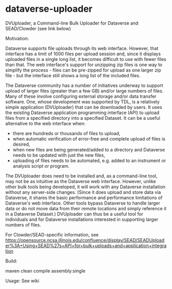 # dataverse-uploader

DVUploader, a Command-line Bulk Uploader for Dataverse and SEAD/Clowder (see link below)

Motivation:

Dataverse supports file uploads through its web interface. However, that interface has a limit of 1000 files per upload session and, since it displays uploaded files in a single long list, it becomes difficult to use with fewer files than that. The web interface's support for unzipping zip files is one way to simplify the process - files can be pre-zipped for upload as one larger zip file - but the interface still shows a long list of the included files. 

The Dataverse community has a number of initiatives underway to support upload of larger files (greater than a few GB) and/or large numbers of files. Many of these involve configuring external storage and/or data transfer software. One, whose development was supported by TDL, is a relatively simple application (DVUploader) that can be downloaded by users. It uses the existing Dataverse application programming interface (API) to upload files from a specified directory into a specified Dataset. It can be a useful alternative to the web interface when:

  * there are hundreds or thousands of files to upload,
  * when automatic verification of error-free and complete upload of files is desired,
  * when new files are being generated/added to a directory and Dataverse needs to be updated with just the new files,
  * uploading of files needs to be automated, e.g. added to an instrument or analysis script or program.

The DVUploader does need to be installed and, as a command-line tool, may not be as intuitive as the Dataverse web interface. However, unlike other bulk tools being developed, it will work with any Dataverse installation without any server-side changes. (Since it does upload and store data via Dataverse, it shares the basic performance and performance limitations of Dataverse's web interface. Other tools bypass Dataverse to handle larger data or do not move data from their remote locations and simply reference it in a Dataverse Dataset.) DVUploader can thus be a useful tool for individuals and for Dataverse installations interested in supporting larger numbers of files.

For Clowder/SEAD-specific information, see https://opensource.ncsa.illinois.edu/confluence/display/SEAD/SEADUploader%3A+Using+SEAD%27s+API+for+bulk+uploads+and+application+integration

Build:

 maven clean compile assembly:single
 
 Usage: See wiki

